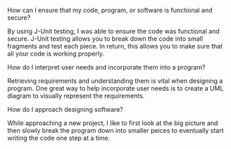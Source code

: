 How can I ensure that my code, program, or software is functional and secure?

By using J-Unit testing, I was able to ensure the code was functional and secure. J-Unit testing allows you to break down the code into small fragments and test each piece. In return, this allows you to make sure that all your code is working properly.

How do I interpret user needs and incorporate them into a program?

Retrieving requirements and understanding them is vital when designing a program. One great way to help incorporate user needs is to create a UML diagram to visually represent the requirements.

How do I approach designing software?

While approaching a new project, I like to first look at the big picture and then slowly break the program down into smaller peices to eventually start writing the code one step at a time.
